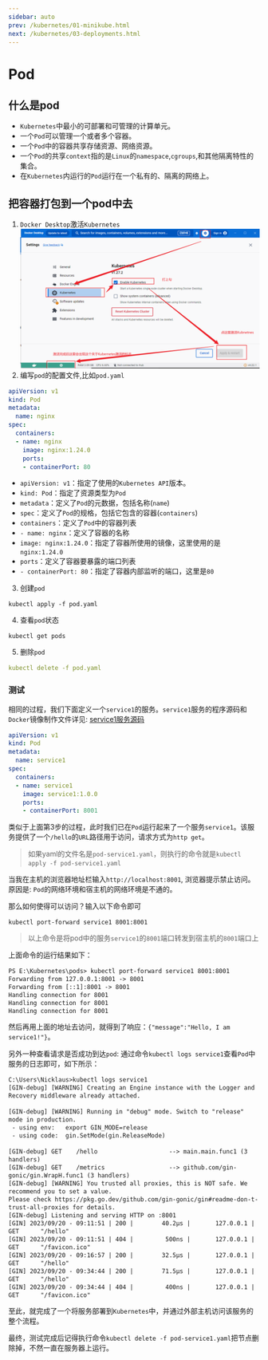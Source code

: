```yaml
---
sidebar: auto
prev: /kubernetes/01-minikube.html
next: /kubernetes/03-deployments.html
---
```

# Pod
## 什么是pod
* `Kubernetes`中最小的可部署和可管理的计算单元。
* 一个`Pod`可以管理一个或者多个容器。
* 一个`Pod`中的容器共享存储资源、网络资源。
* 一个`Pod`的共享`context`指的是`Linux`的`namespace`,`cgroups`,和其他隔离特性的集合。
* 在`Kubernetes`内运行的`Pod`运行在一个私有的、隔离的网络上。
## 把容器打包到一个pod中去
1. `Docker Desktop`激活`Kubernetes`
![](./imgs/docker-desktop-enable-kubernetes.png)
2. 编写`pod`的配置文件,比如`pod.yaml`
```yaml
apiVersion: v1
kind: Pod
metadata:
  name: nginx
spec:
  containers:
  - name: nginx
    image: nginx:1.24.0
    ports:
    - containerPort: 80
```
* `apiVersion: v1`：指定了使用的`Kubernetes API`版本。
* `kind: Pod`：指定了资源类型为`Pod`
* `metadata`：定义了`Pod`的元数据，包括名称(`name`)
* `spec`：定义了`Pod`的规格，包括它包含的容器(`containers`)
* `containers`：定义了`Pod`中的容器列表
* `- name: nginx`：定义了容器的名称
* `image: nginx:1.24.0`：指定了容器所使用的镜像，这里使用的是`nginx:1.24.0`
* `ports`：定义了容器要暴露的端口列表
* `- containerPort: 80`：指定了容器内部监听的端口，这里是`80`
3. 创建`pod`
```shell
kubectl apply -f pod.yaml
```
4. 查看`pod`状态
```shell
kubectl get pods
```
5. 删除`pod`
```yaml
kubectl delete -f pod.yaml
```
### 测试
相同的过程，我们下面定义一个`service1`的服务。`service1`服务的程序源码和`Docker`镜像制作文件详见: [service1服务源码](https://github.com/luweiqianyi/go/tree/master/metrics/cmd/service1)
```yaml
apiVersion: v1
kind: Pod
metadata:
  name: service1
spec:
  containers:
  - name: service1
    image: service1:1.0.0
    ports:
    - containerPort: 8001
```

类似于上面第3步的过程，此时我们已在`Pod`运行起来了一个服务`service1`。该服务提供了一个`/hello`的`URL`路径用于访问，请求方式为`http get`。
> 如果yaml的文件名是`pod-service1.yaml`，则执行的命令就是`kubectl apply -f pod-service1.yaml`

当我在主机的浏览器地址栏输入`http://localhost:8001`, 浏览器提示禁止访问。原因是: `Pod`的网络环境和宿主机的网络环境是不通的。

那么如何使得可以访问？输入以下命令即可
```shell
kubectl port-forward service1 8001:8001
```
> 以上命令是将pod中的服务`service1`的`8001`端口转发到宿主机的`8001`端口上

上面命令的运行结果如下：
```shell
PS E:\Kubernetes\pods> kubectl port-forward service1 8001:8001
Forwarding from 127.0.0.1:8001 -> 8001
Forwarding from [::1]:8001 -> 8001
Handling connection for 8001
Handling connection for 8001
Handling connection for 8001
```

然后再用上面的地址去访问，就得到了响应：`{"message":"Hello, I am service1!"}`。

另外一种查看请求是否成功到达`pod`: 通过命令`kubectl logs service1`查看`Pod`中服务的日志即可，如下所示：
```shell
C:\Users\Nicklaus>kubectl logs service1
[GIN-debug] [WARNING] Creating an Engine instance with the Logger and Recovery middleware already attached.

[GIN-debug] [WARNING] Running in "debug" mode. Switch to "release" mode in production.
 - using env:   export GIN_MODE=release
 - using code:  gin.SetMode(gin.ReleaseMode)

[GIN-debug] GET    /hello                    --> main.main.func1 (3 handlers)
[GIN-debug] GET    /metrics                  --> github.com/gin-gonic/gin.WrapH.func1 (3 handlers)
[GIN-debug] [WARNING] You trusted all proxies, this is NOT safe. We recommend you to set a value.
Please check https://pkg.go.dev/github.com/gin-gonic/gin#readme-don-t-trust-all-proxies for details.
[GIN-debug] Listening and serving HTTP on :8001
[GIN] 2023/09/20 - 09:11:51 | 200 |        40.2µs |       127.0.0.1 | GET      "/hello"
[GIN] 2023/09/20 - 09:11:51 | 404 |         500ns |       127.0.0.1 | GET      "/favicon.ico"
[GIN] 2023/09/20 - 09:16:57 | 200 |        32.5µs |       127.0.0.1 | GET      "/hello"
[GIN] 2023/09/20 - 09:34:44 | 200 |        71.5µs |       127.0.0.1 | GET      "/hello"
[GIN] 2023/09/20 - 09:34:44 | 404 |         400ns |       127.0.0.1 | GET      "/favicon.ico"
```

至此，就完成了一个将服务部署到`Kubernetes`中，并通过外部主机访问该服务的整个流程。

最终，测试完成后记得执行命令`kubectl delete -f pod-service1.yaml`把节点删除掉，不然一直在服务器上运行。